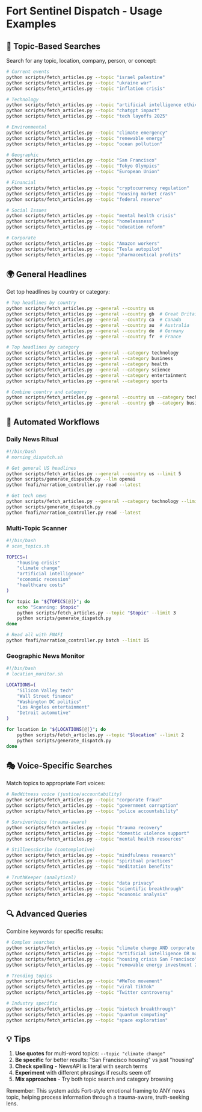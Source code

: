# Fort Sentinel Dispatch - Usage Examples

## 📰 Topic-Based Searches

Search for any topic, location, company, person, or concept:

```bash
# Current events
python scripts/fetch_articles.py --topic "israel palestine"
python scripts/fetch_articles.py --topic "ukraine war"
python scripts/fetch_articles.py --topic "inflation crisis"

# Technology
python scripts/fetch_articles.py --topic "artificial intelligence ethics"
python scripts/fetch_articles.py --topic "chatgpt impact"
python scripts/fetch_articles.py --topic "tech layoffs 2025"

# Environmental
python scripts/fetch_articles.py --topic "climate emergency"
python scripts/fetch_articles.py --topic "renewable energy"
python scripts/fetch_articles.py --topic "ocean pollution"

# Geographic
python scripts/fetch_articles.py --topic "San Francisco"
python scripts/fetch_articles.py --topic "Tokyo Olympics"
python scripts/fetch_articles.py --topic "European Union"

# Financial
python scripts/fetch_articles.py --topic "cryptocurrency regulation"
python scripts/fetch_articles.py --topic "housing market crash"
python scripts/fetch_articles.py --topic "federal reserve"

# Social Issues
python scripts/fetch_articles.py --topic "mental health crisis"
python scripts/fetch_articles.py --topic "homelessness"
python scripts/fetch_articles.py --topic "education reform"

# Corporate
python scripts/fetch_articles.py --topic "Amazon workers"
python scripts/fetch_articles.py --topic "Tesla autopilot"
python scripts/fetch_articles.py --topic "pharmaceutical profits"
```

## 🌍 General Headlines

Get top headlines by country or category:

```bash
# Top headlines by country
python scripts/fetch_articles.py --general --country us
python scripts/fetch_articles.py --general --country gb  # Great Britain
python scripts/fetch_articles.py --general --country ca  # Canada
python scripts/fetch_articles.py --general --country au  # Australia
python scripts/fetch_articles.py --general --country de  # Germany
python scripts/fetch_articles.py --general --country fr  # France

# Top headlines by category
python scripts/fetch_articles.py --general --category technology
python scripts/fetch_articles.py --general --category business
python scripts/fetch_articles.py --general --category health
python scripts/fetch_articles.py --general --category science
python scripts/fetch_articles.py --general --category entertainment
python scripts/fetch_articles.py --general --category sports

# Combine country and category
python scripts/fetch_articles.py --general --country us --category technology
python scripts/fetch_articles.py --general --country gb --category business
```

## 🔄 Automated Workflows

### Daily News Ritual
```bash
#!/bin/bash
# morning_dispatch.sh

# Get general US headlines
python scripts/fetch_articles.py --general --country us --limit 5
python scripts/generate_dispatch.py --llm openai
python fnafi/narration_controller.py read --latest

# Get tech news
python scripts/fetch_articles.py --general --category technology --limit 3
python scripts/generate_dispatch.py
python fnafi/narration_controller.py read --latest
```

### Multi-Topic Scanner
```bash
#!/bin/bash
# scan_topics.sh

TOPICS=(
    "housing crisis"
    "climate change"
    "artificial intelligence"
    "economic recession"
    "healthcare costs"
)

for topic in "${TOPICS[@]}"; do
    echo "Scanning: $topic"
    python scripts/fetch_articles.py --topic "$topic" --limit 3
    python scripts/generate_dispatch.py
done

# Read all with FNAFI
python fnafi/narration_controller.py batch --limit 15
```

### Geographic News Monitor
```bash
#!/bin/bash
# location_monitor.sh

LOCATIONS=(
    "Silicon Valley tech"
    "Wall Street finance"
    "Washington DC politics"
    "Los Angeles entertainment"
    "Detroit automotive"
)

for location in "${LOCATIONS[@]}"; do
    python scripts/fetch_articles.py --topic "$location" --limit 2
    python scripts/generate_dispatch.py
done
```

## 🎭 Voice-Specific Searches

Match topics to appropriate Fort voices:

```bash
# RedWitness voice (justice/accountability)
python scripts/fetch_articles.py --topic "corporate fraud"
python scripts/fetch_articles.py --topic "government corruption"
python scripts/fetch_articles.py --topic "police accountability"

# SurvivorVoice (trauma-aware)
python scripts/fetch_articles.py --topic "trauma recovery"
python scripts/fetch_articles.py --topic "domestic violence support"
python scripts/fetch_articles.py --topic "mental health resources"

# StillnessScribe (contemplative)
python scripts/fetch_articles.py --topic "mindfulness research"
python scripts/fetch_articles.py --topic "spiritual practices"
python scripts/fetch_articles.py --topic "meditation benefits"

# TruthKeeper (analytical)
python scripts/fetch_articles.py --topic "data privacy"
python scripts/fetch_articles.py --topic "scientific breakthrough"
python scripts/fetch_articles.py --topic "economic analysis"
```

## 🔍 Advanced Queries

Combine keywords for specific results:

```bash
# Complex searches
python scripts/fetch_articles.py --topic "climate change AND corporate responsibility"
python scripts/fetch_articles.py --topic "artificial intelligence OR machine learning"
python scripts/fetch_articles.py --topic "housing crisis San Francisco"
python scripts/fetch_articles.py --topic "renewable energy investment 2025"

# Trending topics
python scripts/fetch_articles.py --topic "#MeToo movement"
python scripts/fetch_articles.py --topic "viral TikTok"
python scripts/fetch_articles.py --topic "Twitter controversy"

# Industry specific
python scripts/fetch_articles.py --topic "biotech breakthrough"
python scripts/fetch_articles.py --topic "quantum computing"
python scripts/fetch_articles.py --topic "space exploration"
```

## 💡 Tips

1. **Use quotes** for multi-word topics: `--topic "climate change"`
2. **Be specific** for better results: "San Francisco housing" vs just "housing"
3. **Check spelling** - NewsAPI is literal with search terms
4. **Experiment** with different phrasings if results seem off
5. **Mix approaches** - Try both topic search and category browsing

Remember: This system adds Fort-style emotional framing to ANY news topic, helping process information through a trauma-aware, truth-seeking lens.